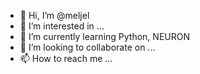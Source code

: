 - 👋 Hi, I’m @meljel
- 👀 I’m interested in ...
- 🌱 I’m currently learning Python, NEURON
- 💞️ I’m looking to collaborate on ...
- 📫 How to reach me ...

<!---
meljel/meljel is a ✨ special ✨ repository because its `README.md` (this file) appears on your GitHub profile.
You can click the Preview link to take a look at your changes.
--->
